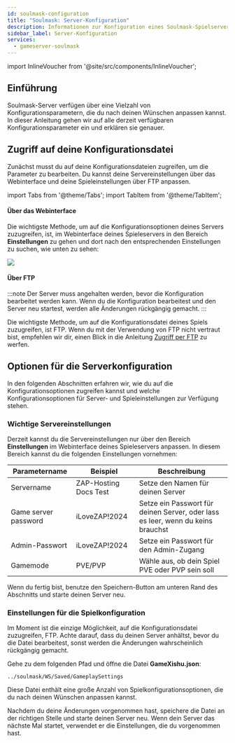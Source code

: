 ```yaml
---
id: soulmask-configuration
title: "Soulmask: Server-Konfiguration"
description: Informationen zur Konfiguration eines Soulmask-Spielservers von ZAP-Hosting - ZAP-Hosting.com Dokumentation
sidebar_label: Server-Konfiguration
services:
  - gameserver-soulmask
---
```


import InlineVoucher from '@site/src/components/InlineVoucher';

## Einführung

Soulmask-Server verfügen über eine Vielzahl von Konfigurationsparametern, die du nach deinen Wünschen anpassen kannst. In dieser Anleitung gehen wir auf alle derzeit verfügbaren Konfigurationsparameter ein und erklären sie genauer.

<InlineVoucher />

## Zugriff auf deine Konfigurationsdatei

Zunächst musst du auf deine Konfigurationsdateien zugreifen, um die Parameter zu bearbeiten. Du kannst deine Servereinstellungen über das Webinterface und deine Spieleinstellungen über FTP anpassen.

import Tabs from '@theme/Tabs';
import TabItem from '@theme/TabItem';

<Tabs>
<TabItem value="Einstellungen" label="Über Webinterface" default>

#### Über das Webinterface

Die wichtigste Methode, um auf die Konfigurationsoptionen deines Servers zuzugreifen, ist, im Webinterface deines Spieleservers in den Bereich **Einstellungen** zu gehen und dort nach den entsprechenden Einstellungen zu suchen, wie unten zu sehen:

![](https://screensaver01.zap-hosting.com/index.php/s/QDPzFgWRrfB49HB/preview)
</TabItem>

<TabItem value="ftp" label="Via FTP">

#### Über FTP

:::note
Der Server muss angehalten werden, bevor die Konfiguration bearbeitet werden kann. Wenn du die Konfiguration bearbeitest und den Server neu startest, werden alle Änderungen rückgängig gemacht.
:::

Die wichtigste Methode, um auf die Konfigurationsdatei deines Spiels zuzugreifen, ist FTP. Wenn du mit der Verwendung von FTP nicht vertraut bist, empfehlen wir dir, einen Blick in die Anleitung [Zugriff per FTP](gameserver-ftpaccess.md) zu werfen.

</TabItem>
</Tabs>

## Optionen für die Serverkonfiguration
In den folgenden Abschnitten erfahren wir, wie du auf die Konfigurationsoptionen zugreifen kannst und welche Konfigurationsoptionen für Server- und Spieleinstellungen zur Verfügung stehen.

### Wichtige Servereinstellungen

Derzeit kannst du die Servereinstellungen nur über den Bereich **Einstellungen** im Webinterface deines Spieleservers anpassen. In diesem Bereich kannst du die folgenden Einstellungen vornehmen:

| Parametername | Beispiel | Beschreibung |
| -------------------- | --------------------- | ------------------------------------------------------- | 
| Servername | ZAP-Hosting Docs Test | Setze den Namen für deinen Server |
| Game server password | iLoveZAP!2024 | Setze ein Passwort für deinen Server, oder lass es leer, wenn du keins brauchst |
| Admin-Passwort | iLoveZAP!2024 | Setze ein Passwort für den Admin-Zugang |
| Gamemode | PVE/PVP | Wähle aus, ob dein Spiel PVE oder PVP sein soll |

Wenn du fertig bist, benutze den Speichern-Button am unteren Rand des Abschnitts und starte deinen Server neu.

### Einstellungen für die Spielkonfiguration

Im Moment ist die einzige Möglichkeit, auf die Konfigurationsdatei zuzugreifen, FTP. Achte darauf, dass du deinen Server anhältst, bevor du die Datei bearbeitest, sonst werden die Änderungen wahrscheinlich rückgängig gemacht.

Gehe zu dem folgenden Pfad und öffne die Datei **GameXishu.json**:
```
../soulmask/WS/Saved/GameplaySettings
```

Diese Datei enthält eine große Anzahl von Spielkonfigurationsoptionen, die du nach deinen Wünschen anpassen kannst.

Nachdem du deine Änderungen vorgenommen hast, speichere die Datei an der richtigen Stelle und starte deinen Server neu. Wenn dein Server das nächste Mal startet, verwendet er die Einstellungen, die du vorgenommen hast.